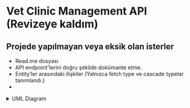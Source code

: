 # Vet Clinic Management API (Revizeye kaldım)

## Projede yapılmayan veya eksik olan isterler
- Read.me dosyası
- API endpoint'lerini doğru şekilde dokümante etme.
- Entity’ler arasındaki ilişkiler (Yalnızca fetch type ve cascade typelar tanımlandı.)
- 

<details close>
<summary>UML Diagram</summary>
<br>

![UML NEW](https://github.com/furkangelensoy/vetClinicAPI/assets/134130366/b79c393c-a19f-46ef-8c25-fdcaa9dafeda)

</details>
